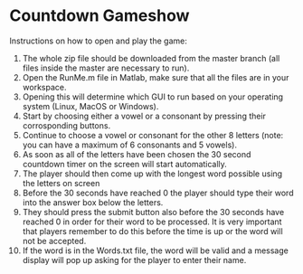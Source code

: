 # Countdown Gameshow 
Instructions on how to open and play the game:
1.	The whole zip file should be downloaded from the master branch (all files inside the master are necessary to run). 
2.	Open the RunMe.m file in Matlab, make sure that all the files are in your workspace.
3.	Opening this will determine which GUI to run based on your operating system (Linux, MacOS or Windows).
4.  Start by choosing either a vowel or a consonant by pressing their corrosponding buttons.
5.	Continue to choose a vowel or consonant for the other 8 letters (note: you can have a maximum of 6 consonants and 5 vowels).
6.	As soon as all of the letters have been chosen the 30 second countdown timer on the screen will start automatically.
7.	The player should then come up with the longest word possible using the letters on screen
8.	Before the 30 seconds have reached 0 the player should type their word into the answer box below the letters. 
9.	They should press the submit button also before the 30 seconds have reached 0 in order for their word to be processed. It is very important that players remember to do this before the time is up or the word will not be accepted.
10.	If the word is in the Words.txt file, the word will be valid and a message display will pop up asking for the player to enter their name.
